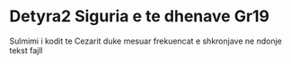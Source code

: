 # Detyra2 Siguria e te dhenave Gr19 
Sulmimi i kodit te Cezarit duke mesuar frekuencat e shkronjave ne ndonje tekst fajll
